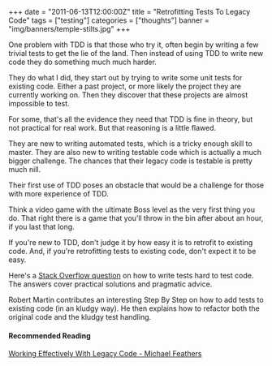 +++
date = "2011-06-13T12:00:00Z"
title = "Retrofitting Tests To Legacy Code"
tags = ["testing"]
categories = ["thoughts"]
banner = "img/banners/temple-stilts.jpg"
+++

One problem with TDD is that those who try it, often begin by writing a few trivial tests to get the lie of the land. Then instead of using TDD to write new code they do something much much harder. 

They do what I did, they start out by trying to write some unit tests for existing code. Either a past project, or more likely the project they are currently working on. Then they discover that these projects are almost impossible to test.

For some, that's all the evidence they need that TDD is fine in theory, but not practical for real work. But that reasoning is a little flawed.

They are new to writing automated tests, which is a tricky enough skill to master. They are also new to writing testable code which is actually a much bigger challenge. The chances that their legacy code is testable is pretty much nill.

Their first use of TDD poses an obstacle that would be a challenge for those with more experience of TDD.

Think a video game with the ultimate Boss level as the very first thing you do. That right there is a game that you’ll throw in the bin after about an hour, if you last that long.

If you're new to TDD, don't judge it by how easy it is to retrofit to existing code. And, if you're retrofitting tests to existing code, don't expect it to be easy.

Here's a [Stack Overflow question](https://stackoverflow.com/questions/606811/tdd-and-di-dependency-injections-becoming-cumbersome/616589#616589) on how to write tests hard to test code. The answers cover practical solutions and pragmatic advice.

Robert Martin contributes an interesting Step By Step on how to add tests to existing code (in an kludgy way). He then explains how to refactor both the original code and the kludgy test handling.

#### Recommended Reading
[Working Effectively With Legacy Code - Michael Feathers](http://www.bookdepository.com/book/9780131177055/?a_aid=richardadalton)

